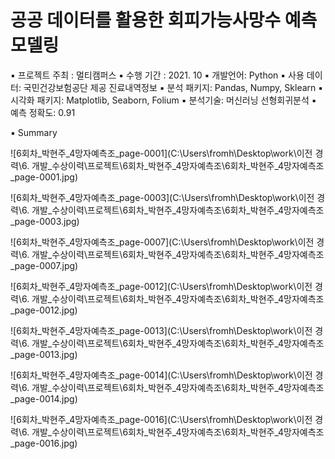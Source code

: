 # 공공 데이터를 활용한 회피가능사망수 예측 모델링



▪ 프로젝트 주최 : 멀티캠퍼스
▪ 수행 기간 : 2021. 10
▪ 개발언어: Python
▪ 사용 데이터: 국민건강보험공단 제공 진료내역정보
▪ 분석 패키지: Pandas, Numpy, Sklearn
▪ 시각화 패키지: Matplotlib, Seaborn, Folium
▪ 분석기술: 머신러닝 선형회귀분석
▪ 예측 정확도: 0.91



▪ Summary

![6회차_박현주_4망자예측조_page-0001](C:\Users\fromh\Desktop\work\이전 경력\6. 개발_수상이력\프로젝트\6회차_박현주_4망자예측조\6회차_박현주_4망자예측조_page-0001.jpg)

![6회차_박현주_4망자예측조_page-0003](C:\Users\fromh\Desktop\work\이전 경력\6. 개발_수상이력\프로젝트\6회차_박현주_4망자예측조\6회차_박현주_4망자예측조_page-0003.jpg)

![6회차_박현주_4망자예측조_page-0007](C:\Users\fromh\Desktop\work\이전 경력\6. 개발_수상이력\프로젝트\6회차_박현주_4망자예측조\6회차_박현주_4망자예측조_page-0007.jpg)

![6회차_박현주_4망자예측조_page-0012](C:\Users\fromh\Desktop\work\이전 경력\6. 개발_수상이력\프로젝트\6회차_박현주_4망자예측조\6회차_박현주_4망자예측조_page-0012.jpg)

![6회차_박현주_4망자예측조_page-0013](C:\Users\fromh\Desktop\work\이전 경력\6. 개발_수상이력\프로젝트\6회차_박현주_4망자예측조\6회차_박현주_4망자예측조_page-0013.jpg)

![6회차_박현주_4망자예측조_page-0014](C:\Users\fromh\Desktop\work\이전 경력\6. 개발_수상이력\프로젝트\6회차_박현주_4망자예측조\6회차_박현주_4망자예측조_page-0014.jpg)

![6회차_박현주_4망자예측조_page-0016](C:\Users\fromh\Desktop\work\이전 경력\6. 개발_수상이력\프로젝트\6회차_박현주_4망자예측조\6회차_박현주_4망자예측조_page-0016.jpg)